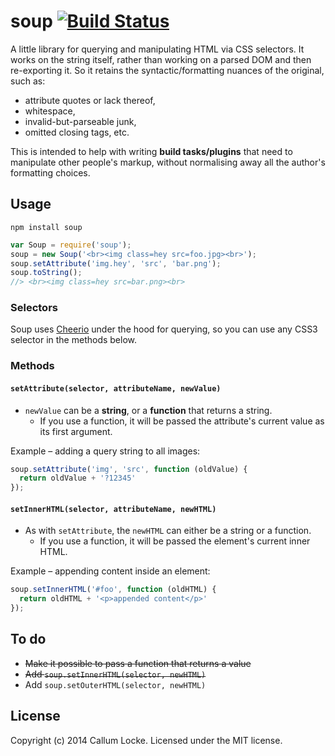 # soup [![Build Status](https://secure.travis-ci.org/callumlocke/soup.png?branch=master)](http://travis-ci.org/callumlocke/soup)

A little library for querying and manipulating HTML via CSS selectors. It works on the string itself, rather than working on a parsed DOM and then re-exporting it. So it retains the syntactic/formatting nuances of the original, such as:

* attribute quotes or lack thereof,
* whitespace,
* invalid-but-parseable junk,
* omitted closing tags, etc.

This is intended to help with writing **build tasks/plugins** that need to manipulate other people's markup, without normalising away all the author's formatting choices.


Usage
-----

`npm install soup`

```javascript
var Soup = require('soup');
soup = new Soup('<br><img class=hey src=foo.jpg><br>');
soup.setAttribute('img.hey', 'src', 'bar.png');
soup.toString();
//> <br><img class=hey src=bar.png><br>
```

### Selectors

Soup uses [Cheerio](https://github.com/MatthewMueller/cheerio) under the hood for querying, so you can use any CSS3 selector in the methods below.


### Methods

#### `setAttribute(selector, attributeName, newValue)`

* `newValue` can be a **string**, or a **function** that returns a string.
  * If you use a function, it will be passed the attribute's current value as its first argument.

Example – adding a query string to all images:

```javascript
soup.setAttribute('img', 'src', function (oldValue) {
  return oldValue + '?12345'
});
```

#### `setInnerHTML(selector, attributeName, newHTML)`

* As with `setAttribute`, the `newHTML` can either be a string or a function.
  * If you use a function, it will be passed the element's current inner HTML.

Example – appending content inside an element:

```javascript
soup.setInnerHTML('#foo', function (oldHTML) {
  return oldHTML + '<p>appended content</p>'
});
```


To do
-----

* ~~Make it possible to pass a function that returns a value~~
* ~~Add `soup.setInnerHTML(selector, newHTML)`~~
* Add `soup.setOuterHTML(selector, newHTML)`


License
-------

Copyright (c) 2014 Callum Locke. Licensed under the MIT license.
